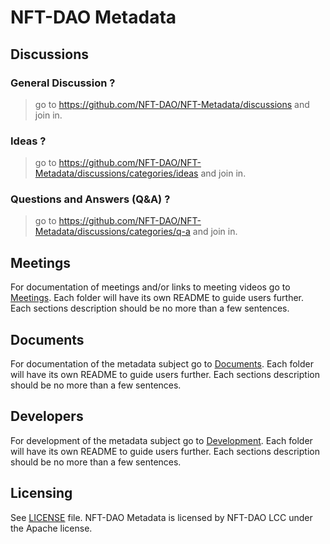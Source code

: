# NFT-DAO Metadata

## Discussions

### General Discussion ?
> go to https://github.com/NFT-DAO/NFT-Metadata/discussions and join in.
### Ideas ?
> go to https://github.com/NFT-DAO/NFT-Metadata/discussions/categories/ideas and join in.
### Questions and Answers (Q&A) ?
> go to https://github.com/NFT-DAO/NFT-Metadata/discussions/categories/q-a and join in.

## Meetings

For documentation of meetings and/or links to meeting videos go to [Meetings](/Meetings). Each folder will have its own README to guide users further. Each sections description should be no more than a few sentences.

## Documents

For documentation of the metadata subject go to [Documents](/Documents/). Each folder will have its own README to guide users further. Each sections description should be no more than a few sentences.

## Developers

For development of the metadata subject go to [Development](Development/). Each folder will have its own README to guide users further. Each sections description should be no more than a few sentences.

## Licensing

See [LICENSE](LICENSE.txt) file. NFT-DAO Metadata is licensed by NFT-DAO LCC under the Apache license. 
